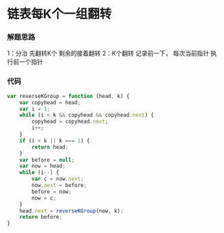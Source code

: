 # 链表每K个一组翻转

### 解题思路
1：分治 先翻转K个 剩余的接着翻转
2：K个翻转 记录前一下， 每次当前指针 执行前一个指针

### 代码

```javascript
var reverseKGroup = function (head, k) {
    var copyhead = head;
    var i = 1;
    while (i < k && copyhead && copyhead.next) {
        copyhead = copyhead.next;
        i++;
    }
    if (i < k || k === 1) {
        return head;
    }
    var before = null;
    var now = head;
    while (i--) {
        var c = now.next;
        now.next = before;
        before = now;
        now = c;
    }
    head.next = reverseKGroup(now, k);
    return before;
}
```